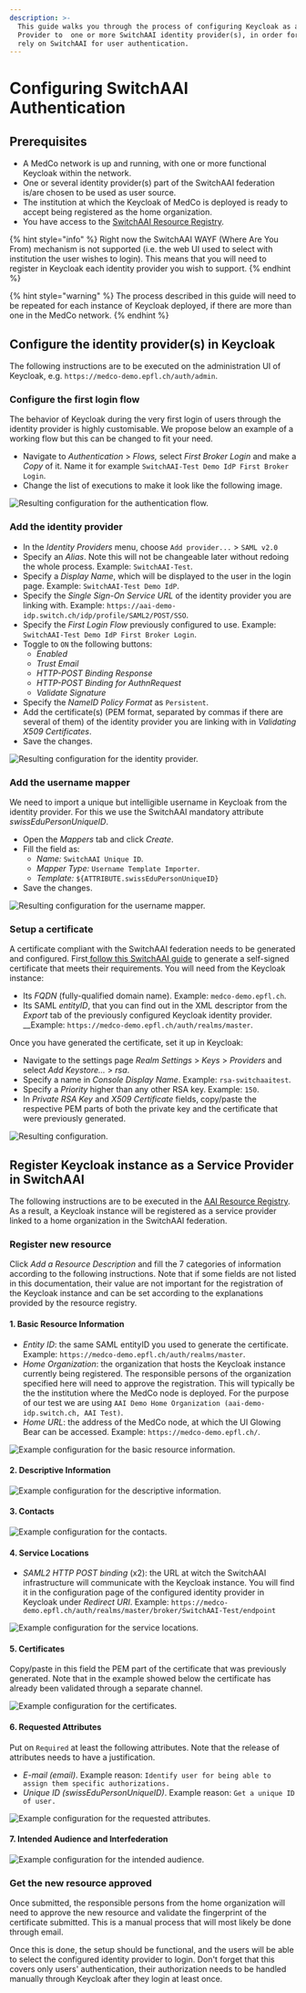 ```yaml
---
description: >-
  This guide walks you through the process of configuring Keycloak as a Service
  Provider to  one or more SwitchAAI identity provider(s), in order for MedCo to
  rely on SwitchAAI for user authentication.
---
```


# Configuring SwitchAAI Authentication

## Prerequisites

* A MedCo network is up and running, with one or more functional Keycloak within the network.
* One or several identity provider\(s\) part of the SwitchAAI federation is/are chosen to be used as user source.
* The institution at which the Keycloak of MedCo is deployed is ready to accept being registered as the home organization. 
* You have access to the [SwitchAAI Resource Registry](https://rr.aai.switch.ch/).

{% hint style="info" %}
Right now the SwitchAAI WAYF \(Where Are You From\) mechanism is not supported \(i.e. the web UI used to select with institution the user wishes to login\). This means that you will need to register in Keycloak each identity provider you wish to support.
{% endhint %}

{% hint style="warning" %}
The process described in this guide will need to be repeated for each instance of Keycloak deployed, if there are more than one in the MedCo network.
{% endhint %}

## Configure the identity provider\(s\) in Keycloak

The following instructions are to be executed on the administration UI of Keycloak, e.g. `https://medco-demo.epfl.ch/auth/admin`.

### Configure the first login flow

The behavior of Keycloak during the very first login of users through the identity provider is highly customisable. We propose below an example of a working flow but this can be changed to fit your need. 

* Navigate to _Authentication_ &gt; _Flows,_ select _First Broker Login_ and make a _Copy_ of it. Name it for example `SwitchAAI-Test Demo IdP First Broker Login`.
* Change the list of executions to make it look like the following image.

![Resulting configuration for the authentication flow.](../../../.gitbook/assets/screenshot-from-2019-12-19-14-05-45.png)

### Add the identity provider

* In the _Identity Providers_ menu, choose `Add provider...` &gt; `SAML v2.0`
* Specify an _Alias_. Note this will not be changeable later without redoing the whole process. Example: `SwitchAAI-Test`.
* Specify a _Display Name_, which will be displayed to the user in the login page. Example: `SwitchAAI-Test Demo IdP`.
* Specify the _Single Sign-On Service URL_ of the identity provider you are linking with. Example: `https://aai-demo-idp.switch.ch/idp/profile/SAML2/POST/SSO`.
* Specify the _First Login Flow_ previously configured to use. Example: `SwitchAAI-Test Demo IdP First Broker Login`.
* Toggle to `ON` the following buttons: 
  * _Enabled_
  * _Trust Email_
  * _HTTP-POST Binding Response_
  * _HTTP-POST Binding for AuthnRequest_
  * _Validate Signature_
* Specify the _NameID Policy Format_ as `Persistent`.
* Add the certificate\(s\) \(PEM format, separated by commas if there are several of them\) of the identity provider you are linking with in _Validating X509 Certificates_.
* Save the changes.

![Resulting configuration for the identity provider.](../../../.gitbook/assets/screenshot-from-2019-12-19-14-12-54.png)

### Add the username mapper

We need to import a unique but intelligible username in Keycloak from the identity provider. For this we use the SwitchAAI mandatory attribute _swissEduPersonUniqueID_.

* Open the _Mappers_ tab and click _Create_.
* Fill the field as:
  * _Name:_ `SwitchAAI Unique ID`.
  * _Mapper Type:_ `Username Template Importer`.
  * _Template:_ `${ATTRIBUTE.swissEduPersonUniqueID}`
* Save the changes.

![Resulting configuration for the username mapper.](../../../.gitbook/assets/screenshot-from-2019-12-16-17-53-51.png)

### Setup a certificate

A certificate compliant with the SwitchAAI federation needs to be generated and configured. First[ follow this SwitchAAI guide](https://www.switch.ch/aai/support/certificates/embeddedcerts-requirements-appendix-a/) to generate a self-signed certificate that meets their requirements. You will need from the Keycloak instance:

* Its _FQDN_ \(fully-qualified domain name\). Example: `medco-demo.epfl.ch`.
* Its SAML _entityID_, that you can find out in the XML descriptor from the _Export_ tab of the previously configured Keycloak identity provider. __Example: `https://medco-demo.epfl.ch/auth/realms/master`.

Once you have generated the certificate, set it up in Keycloak:

* Navigate to the settings page _Realm Settings_ &gt; _Keys_ &gt; _Providers_ and select _Add Keystore..._ &gt; _rsa_.
* Specify a name in _Console Display Name_. Example: `rsa-switchaaitest`.
* Specify a _Priority_ higher than any other RSA key. Example: `150`.
* In _Private RSA Key_ and _X509 Certificate_ fields, copy/paste the respective PEM parts of both the private key and the certificate that were previously generated.

![Resulting configuration.](../../../.gitbook/assets/screenshot-from-2019-12-16-17-52-46.png)

## Register Keycloak instance as a Service Provider in SwitchAAI

The following instructions are to be executed in the [AAI Resource Registry](https://rr.aai.switch.ch/menu_res_options.php). As a result, a Keycloak instance will be registered as a service provider linked to a home organization in the SwitchAAI federation.

### Register new resource

Click _Add a Resource Description_ and fill the 7 categories of information according to the following instructions. Note that if some fields are not listed in this documentation, their value are not important for the registration of the Keycloak instance and can be set according to the explanations provided by the resource registry.

#### 1. Basic Resource Information

* _Entity ID_: the same SAML entityID you used to generate the certificate. Example: `https://medco-demo.epfl.ch/auth/realms/master`.
* _Home Organization_: the organization that hosts the Keycloak instance currently being registered. The responsible persons of the organization specified here will need to approve the registration. This will typically be the the institution where the MedCo node is deployed. For the purpose of our test we are using `AAI Demo Home Organization (aai-demo-idp.switch.ch, AAI Test)`.
* _Home URL_: the address of the MedCo node, at which the UI Glowing Bear can be accessed. Example: `https://medco-demo.epfl.ch/`.

![Example configuration for the basic resource information.](../../../.gitbook/assets/screenshot-from-2019-12-19-14-44-26.png)

#### 2. Descriptive Information

![Example configuration for the descriptive information.](../../../.gitbook/assets/screenshot-from-2019-12-19-14-45-42.png)

#### 3. Contacts

![Example configuration for the contacts.](../../../.gitbook/assets/screenshot-from-2019-12-19-14-46-51.png)

#### 4. Service Locations

* _SAML2 HTTP POST binding_ \(x2\): the URL at witch the SwitchAAI infrastructure will communicate with the Keycloak instance. You will find it in the configuration page of the configured identity provider in Keycloak under _Redirect URI_. Example: `https://medco-demo.epfl.ch/auth/realms/master/broker/SwitchAAI-Test/endpoint`

![Example configuration for the service locations.](../../../.gitbook/assets/screenshot-from-2019-12-19-14-57-01.png)

#### 5. Certificates

Copy/paste in this field the PEM part of the certificate that was previously generated. Note that in the example showed below the certificate has already been validated through a separate channel. 

![Example configuration for the certificates.](../../../.gitbook/assets/screenshot-from-2019-12-19-14-59-45.png)

#### 6. Requested Attributes

Put on `Required` at least the following attributes. Note that the release of attributes needs to have a justification.

* _E-mail \(email\)_. Example reason: `Identify user for being able to assign them specific authorizations.`
* _Unique ID \(swissEduPersonUniqueID\)_. Example reason: `Get a unique ID of user.`

![Example configuration for the requested attributes.](../../../.gitbook/assets/screenshot-from-2019-12-19-15-01-38.png)

#### 7. Intended Audience and Interfederation

![Example configuration for the intended audience.](../../../.gitbook/assets/screenshot-from-2019-12-19-16-22-11.png)

### Get the new resource approved

Once submitted, the responsible persons from the home organization will need to approve the new resource and validate the fingerprint of the certificate submitted. This is a manual process that will most likely be done through email. 

Once this is done, the setup should be functional, and the users will be able to select the configured identity provider to login. Don't forget that this covers only users' authentication, their authorization needs to be handled manually through Keycloak after they login at least once.

